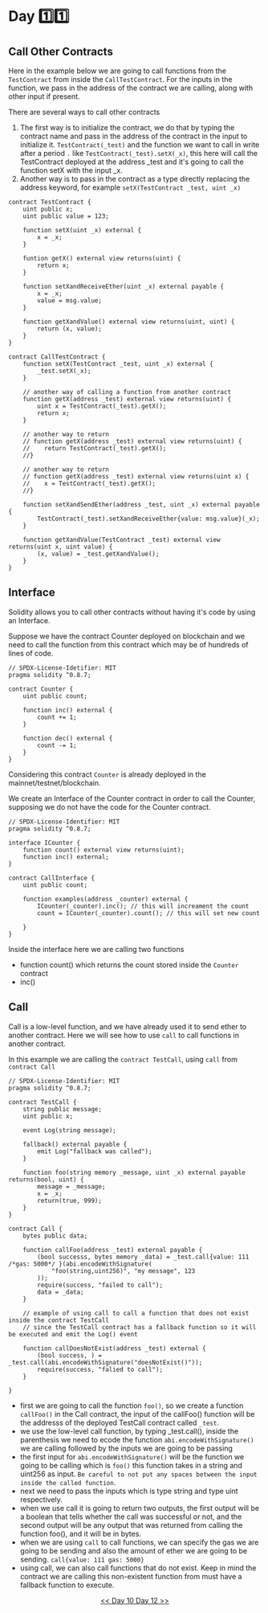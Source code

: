 # Day :one::one:
## Call Other Contracts
Here in the example below we are going to call functions from the ```TestContract``` from inside the ```CallTestContract```.
For the inputs in the function, we pass in the address of the contract we are calling, along with other input if present.

There are several ways to call other contracts
1. The first way is to initialize the contract, we do that by typing the contract name and pass in the address of the contract in the input to initialize it. ```TestContract(_test)``` and the function we want to call in write after a period ```.``` like ```TestContract(_test).setX(_x)```, this here will call the TestContract deployed at the address _test and it's going to call the function setX with the input _x.
2. Another way is to pass in the contract as a type directly replacing the address keyword, for example ```setX(TestContract _test, uint _x)```


```solidity
contract TestContract {
    uint public x;
    uint public value = 123;
    
    function setX(uint _x) external {
        x = _x;
    }
    
    funtion getX() external view returns(uint) {
        return x;
    }
    
    function setXandReceiveEther(uint _x) external payable {
        x = _x;
        value = msg.value;
    }
    
    function getXandValue() external view returns(uint, uint) {
        return (x, value);
    }
}

contract CallTestContract {
    function setX(TestContract _test, uint _x) external {
        _test.setX(_x);
    }
    
    // another way of calling a function from another contract
    function getX(address _test) external view returns(uint) {
        uint x = TestContract(_test).getX();
        return x;
    }
    
    // another way to return 
    // function getX(address _test) external view returns(uint) {
    //    return TestContract(_test).getX();
    //}
    
    // another way to return 
    // function getX(address _test) external view returns(uint x) {
    //    x = TestContract(_test).getX();
    //}
    
    function setXandSendEther(address _test, uint _x) external payable {
        TestContract(_test).setXandReceiveEther{value: msg.value}(_x);
    }
    
    function getXandValue(TestContract _test) external view returns(uint x, uint value) {
        (x, value) = _test.getXandValue();
    }
}

```

## Interface
Solidity allows you to call other contracts without having it's code by using an Interface.

Suppose we have the contract Counter deployed on blockchain and we need to call the function from this contract which may be of  hundreds of lines of code.

```solidity
// SPDX-License-Idetifier: MIT
pragma solidity ^0.8.7;

contract Counter {
    uint public count;
    
    function inc() external {
        count += 1;
    }
    
    function dec() external {
        count -= 1;
    }
}

```
Considering this contract ```Counter``` is already deployed in the mainnet/testnet/blockchain.

We create an Interface of the Counter contract in order to call the Counter, supposing we do not have the code for the Counter contract.

```solidity
// SPDX-License-Identifier: MIT
pragma solidity ^0.8.7;

interface ICounter {
    function count() external view returns(uint);
    function inc() external;
}

contract CallInterface {
    uint public count;
    
    function examples(address _counter) external {
        ICounter(_counter).inc(); // this will increament the count
        count = ICounter(_counter).count(); // this will set new count 
        
    }
}
```
Inside the interface here we are calling two functions 
- function count() which returns the count stored inside the ```Counter``` contract
- inc() 

## Call
Call is a low-level function, and we have already used it to send ether to another contract. Here we will see how to use ```call``` to call functions in another contract.

In this example we are calling the ```contract TestCall```, using ```call``` from ```contract Call```

```solidity
// SPDX-License-Identifier: MIT
pragma solidity ^0.8.7;

contract TestCall {
    string public message;
    uint public x;
    
    event Log(string message);
    
    fallback() external payable {
        emit Log("fallback was called");
    }
    
    function foo(string memory _message, uint _x) external payable returns(bool, uint) {
        message = _message;
        x = _x;
        return(true, 999);
    }
}

contract Call {
    bytes public data;
    
    function callFoo(address _test) external payable {
        (bool successs, bytes memory _data) = _test.call{value: 111 /*gas: 5000*/ }(abi.encodeWithSignature( 
            "foo(string,uint256)", "my message", 123
        ));
        require(success, "failed to call");
        data = _data;
    }
    
    // example of using call to call a function that does not exist inside the contract TestCall
    // since the TestCall contract has a fallback function so it will be executed and emit the Log() event
    
    function callDoesNotExist(address _test) external {
        (bool success, ) = _test.call(abi.encodeWithSignature("doesNotExist()"));
        require(success, "falied to call");
    }
    
}
```
- first we are going to call the function ```foo()```, so we create a function ```callFoo()``` in the Call contract, the input of the callFoo() function will be the addresss of the deployed TestCall contract called ```_test```. 
- we use the low-level call function, by typing _test.call(), inside the parenthesis we need to ecode the function ```abi.encodeWithSignature()``` we are calling followed by the inputs we are going to be passing
- the first input for ```abi.encodeWithSignature()``` will be the function we going to be calling which is ```foo()``` this function takes in a string and uint256 as input. ```Be careful to not put any spaces between the input inside the called function```.
- next we need to pass the inputs which is type string and type uint respectively. 
- when we use call it is going to return two outputs, the first output will be a boolean that tells whether the call was successful or not, and the second output will be any output that was returned from calling the function foo(), and it will be in bytes.
- when we are using ```call``` to call functions, we can specify the gas we are going to be sending and also the amount of ether we are going to be sending. ```call{value: 111 gas: 5000}```
- using call, we can also call functions that do not exist. Keep in mind the contract we are calling this non-existent function from must have a fallback function to execute.

<div align=center><a href="https://github.com/0xronin/30-days-SmartContractProgrammer/tree/main/Day10"><< Day 10
<a href="https://github.com/0xronin/30-days-SmartContractProgrammer/tree/main/Day12"> Day 12 >></div>

